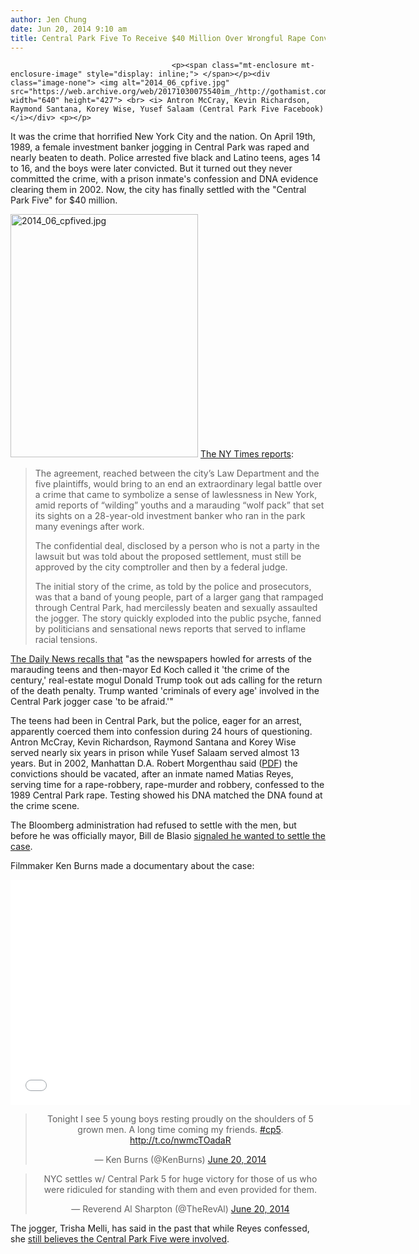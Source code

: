 ```yaml
---
author: Jen Chung
date: Jun 20, 2014 9:10 am
title: Central Park Five To Receive $40 Million Over Wrongful Rape Conviction
---
```


	
										<p><span class="mt-enclosure mt-enclosure-image" style="display: inline;"> </span></p><div class="image-none"> <img alt="2014_06_cpfive.jpg" src="https://web.archive.org/web/20171030075540im_/http://gothamist.com/attachments/jen/2014_06_cpfive.jpg" width="640" height="427"> <br> <i> Antron McCray, Kevin Richardson, Raymond Santana, Korey Wise, Yusef Salaam (Central Park Five Facebook)</i></div> <p></p>

<p>It was the crime that horrified New York City and the nation. On April 19th, 1989, a female investment banker jogging in Central Park was raped and nearly beaten to death. Police arrested five black and Latino teens, ages 14 to 16, and the boys were later convicted. But it turned out they never committed the crime, with a prison inmate&apos;s confession and DNA evidence clearing them in 2002. Now, the city has finally settled with the &quot;Central Park Five&quot; for $40 million.</p>

<p><span class="mt-enclosure mt-enclosure-image" style="display: inline;"> <img alt="2014_06_cpfived.jpg" src="https://web.archive.org/web/20171030075540im_/http://gothamist.com/attachments/jen/2014_06_cpfived.jpg" width="300" height="389" class="image-right"> </span><a href="https://web.archive.org/web/20171030075540/http://www.nytimes.com/2014/06/20/nyregion/5-exonerated-in-central-park-jogger-case-are-to-settle-suit-for-40-million.html">The NY Times reports</a>:</p><blockquote>The agreement, reached between the city&#x2019;s Law Department and the five plaintiffs, would bring to an end an extraordinary legal battle over a crime that came to symbolize a sense of lawlessness in New York, amid reports of &#x201C;wilding&#x201D; youths and a marauding &#x201C;wolf pack&#x201D; that set its sights on a 28-year-old investment banker who ran in the park many evenings after work.<p></p>

<p>The confidential deal, disclosed by a person who is not a party in the lawsuit but was told about the proposed settlement, must still be approved by the city comptroller and then by a federal judge.</p>

<p>The initial story of the crime, as told by the police and prosecutors, was that a band of young people, part of a larger gang that rampaged through Central Park, had mercilessly beaten and sexually assaulted the jogger. The story quickly exploded into the public psyche, fanned by politicians and sensational news reports that served to inflame racial tensions.</p></blockquote><a href="https://web.archive.org/web/20171030075540/http://www.nydailynews.com/new-york/nyc-crime/central-park-40m-settlement-article-1.1836991">The Daily News recalls that</a> &quot;as the newspapers howled for arrests of the marauding teens and then-mayor Ed Koch called it &apos;the crime of the century,&apos; real-estate mogul Donald Trump took out ads calling for the return of the death penalty. Trump wanted &apos;criminals of every age&apos; involved in the Central Park jogger case &apos;to be afraid.&apos;&quot; <p></p>

<p>The teens had been in Central Park, but the police, eager for an arrest, apparently coerced them into confession during 24 hours of questioning. Antron McCray, Kevin Richardson, Raymond Santana and Korey Wise served nearly six years in prison while Yusef Salaam served almost 13 years. But in 2002, Manhattan D.A. Robert Morgenthau said (<a href="https://web.archive.org/web/20171030075540/http://www.nydailynews.com/new-york/nyc-crime/central-park-40m-settlement-article-1.1836991">PDF</a>) the convictions should be vacated, after an inmate named Matias Reyes, serving time for a rape-robbery, rape-murder and robbery, confessed to the 1989 Central Park rape. Testing showed his DNA matched the DNA found at the crime scene. </p>

<p>The Bloomberg administration had refused to settle with the men, but before he was officially mayor, Bill de Blasio <a href="https://web.archive.org/web/20171030075540/http://www.huffingtonpost.com/2013/11/12/bill-de-blasio-central-park-five_n_4262203.html?ncid=edlinkusaolp00000003">signaled he wanted to settle the case</a>. </p>

<p>Filmmaker Ken Burns made a documentary about the case:</p>

<p><iframe width="640" height="360" src="//web.archive.org/web/20171030075540if_/http://www.youtube.com/embed/B7XX6GgI5SU" frameborder="0" allowfullscreen></iframe></p>

<center><blockquote class="twitter-tweet" lang="en"><p>Tonight I see 5 young boys resting proudly on the shoulders of 5 grown men. A long time coming my friends. <a href="https://web.archive.org/web/20171030075540/https://twitter.com/search?q=%23cp5&amp;src=hash">#cp5</a>. <a href="https://web.archive.org/web/20171030075540/http://t.co/nwmcTOadaR">http://t.co/nwmcTOadaR</a></p>&#x2014; Ken Burns (@KenBurns) <a href="https://web.archive.org/web/20171030075540/https://twitter.com/KenBurns/statuses/479797196318322688">June 20, 2014</a></blockquote>
<script async src="//web.archive.org/web/20171030075540js_/http://platform.twitter.com/widgets.js" charset="utf-8"></script>

<blockquote class="twitter-tweet" lang="en"><p>NYC settles w/ Central Park 5 for huge victory for those of us who were ridiculed for standing with them and even provided for them.</p>&#x2014; Reverend Al Sharpton (@TheRevAl) <a href="https://web.archive.org/web/20171030075540/https://twitter.com/TheRevAl/statuses/479803160434077696">June 20, 2014</a></blockquote>
<script async src="//web.archive.org/web/20171030075540js_/http://platform.twitter.com/widgets.js" charset="utf-8"></script></center>

<p>The jogger, Trisha Melli, has said in the past that while Reyes confessed, she <a href="https://web.archive.org/web/20171030075540/http://gothamist.com/2007/11/15/central_park_jo.php">still believes the Central Park Five were involved</a>.</p>					
										
									
				